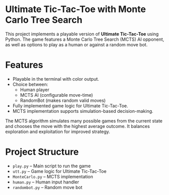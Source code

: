 # Ultimate Tic-Tac-Toe with Monte Carlo Tree Search

This project implements a playable version of **Ultimate Tic-Tac-Toe** using Python. The game features a Monte Carlo Tree Search (MCTS) AI opponent, as well as options to play as a human or against a random move bot.

# Features

- Playable in the terminal with color output.
- Choice between:
  - Human player
  - MCTS AI (configurable move-time)
  - RandomBot (makes random valid moves)
- Fully implemented game logic for Ultimate Tic-Tac-Toe.
- MCTS implementation supports simulation-based decision-making.

The MCTS algorithm simulates many possible games from the current state and chooses the move with the highest average outcome. It balances exploration and exploitation for improved strategy.

# Project Structure

- `play.py` – Main script to run the game
- `utt.py` – Game logic for Ultimate Tic-Tac-Toe
- `MonteCarlo.py` – MCTS implementation
- `human.py` – Human input handler
- `randombot.py` – Random move bot
